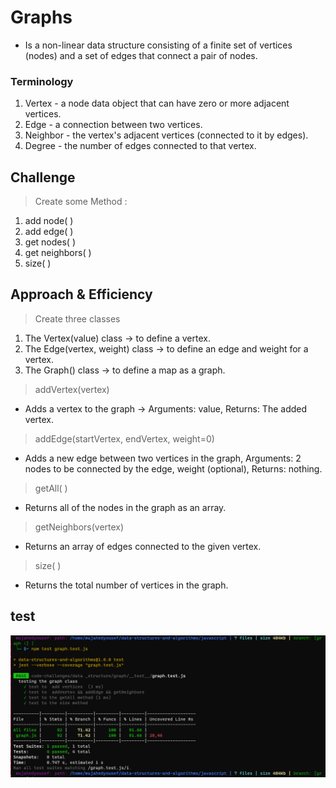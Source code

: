 # Graphs

* Is a non-linear data structure consisting of a finite set of vertices (nodes) and a set of edges that connect a pair of nodes.

### Terminology

1. Vertex - a node data object that can have zero or more adjacent vertices.
1. Edge - a connection between two vertices.
1. Neighbor - the vertex's adjacent vertices (connected to it by edges).
1. Degree - the number of edges connected to that vertex.

## Challenge

> Create some Method :

1. add node( )
1. add edge( )
1. get nodes( )
1. get neighbors( )
1. size( )

## Approach & Efficiency

> Create three classes

1. The Vertex(value) class -> to define a vertex.
1. The Edge(vertex, weight) class -> to define an edge and weight for a vertex.
1. The Graph() class -> to define a map as a graph.

> addVertex(vertex)

* Adds a vertex to the graph -> Arguments: value, Returns: The added vertex.

> addEdge(startVertex, endVertex, weight=0)

* Adds a new edge between two vertices in the graph, Arguments: 2 nodes to be connected by the edge, weight (optional), Returns: nothing.

> getAll( )

* Returns all of the nodes in the graph as an array.

> getNeighbors(vertex)

* Returns an array of edges connected to the given vertex.

> size( )

* Returns the total number of vertices in the graph.

## test

![test](./test.PNG)
